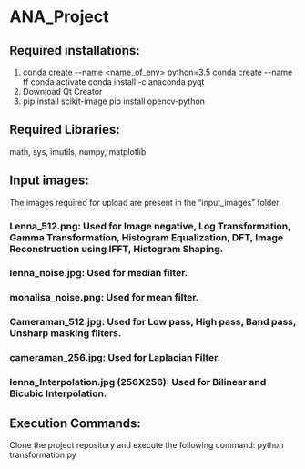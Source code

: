 # ANA_Project
## Required installations:
1)	conda create --name <name_of_env> python=3.5
	conda create --name tf 
	conda activate <name>
	conda install -c anaconda pyqt
2)  Download Qt Creator
3)	pip install scikit-image
	pip install opencv-python

## Required Libraries:
math, sys, imutils, numpy, matplotlib

## Input images:
The images required for upload are present in the “input_images” folder.
### Lenna_512.png: Used for Image negative, Log Transformation, Gamma Transformation, Histogram Equalization, DFT, Image Reconstruction using IFFT, Histogram Shaping.
### lenna_noise.jpg: Used for median filter.
### monalisa_noise.png: Used for mean filter.
### Cameraman_512.jpg: Used for Low pass, High pass, Band pass, Unsharp masking filters.
### cameraman_256.jpg: Used for Laplacian Filter.
### lenna_Interpolation.jpg (256X256): Used for Bilinear and Bicubic Interpolation.

## Execution Commands:
Clone the project repository and execute the following command:
python transformation.py
